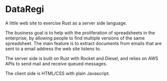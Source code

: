 # DataRegi

A little web site to exercise Rust as a server side language. 


The business goal is to help with the proliferation of spreadsheets in the enterprise, by allowing people to find multiple versions of the same spreadsheet.
The main feature is to extract documents from emails that are sent to a email address the web site listens to.


The server side is built on Rust with Rocket and Diesel, and relies on AWS APIs to send mail and receive queued messages.


The client side is HTML/CSS with plain Javascript.